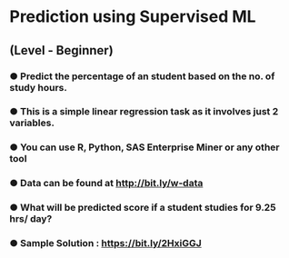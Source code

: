 
# Prediction using Supervised ML 
## (Level - Beginner)
### ● Predict the percentage of an student based on the no. of study hours. 
### ● This is a simple linear regression task as it involves just 2 variables.
### ● You can use R, Python, SAS Enterprise Miner or any other tool 
### ● Data can be found at http://bit.ly/w-data
### ● What will be predicted score if a student studies for 9.25 hrs/ day? 
### ● Sample Solution : https://bit.ly/2HxiGGJ

